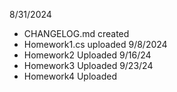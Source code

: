 8/31/2024 
- CHANGELOG.md created
- Homework1.cs uploaded 
9/8/2024
- Homework2 Uploaded
9/16/24
- Homework3 Uploaded
9/23/24
- Homework4 Uploaded
